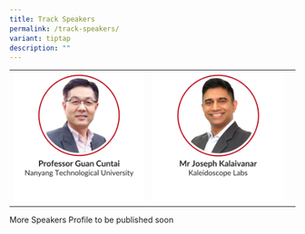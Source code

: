 ```yaml
---
title: Track Speakers
permalink: /track-speakers/
variant: tiptap
description: ""
---
```

<table style="minWidth: 75px">
<colgroup>
<col>
<col>
<col>
</colgroup>
<tbody>
<tr>
<td rowspan="1" colspan="1"><a class="isomer-image-wrapper" href="/guan-cuntai/"><img style="width: 100%" height="auto" width="100%" alt="" src="/images/SMHC 2025 Speakers/Thumbnail_Professor_Guan_Cuntai.png"></a>
</td>
<td rowspan="1" colspan="1"><a class="isomer-image-wrapper" href="/joseph-kalaivanar/"><img style="width: 100%" height="auto" width="100%" alt="" src="/images/SMHC 2025 Speakers/Thumbnail__Mr_Joseph_Kalaivanar.png"></a>
</td>
<td rowspan="1" colspan="1">
<p></p>
</td>
</tr>
</tbody>
</table>
<p>More Speakers Profile to be published soon</p>
<p></p>